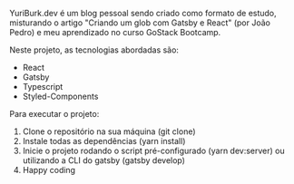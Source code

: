 YuriBurk.dev é um blog pessoal sendo criado como formato de estudo, misturando o artigo "Criando um glob com Gatsby e React" (por João Pedro) e meu aprendizado no curso GoStack Bootcamp.

Neste projeto, as tecnologias abordadas são:
- React
- Gatsby
- Typescript
- Styled-Components

Para executar o projeto:
1. Clone o repositório na sua máquina (git clone)
2. Instale todas as dependências (yarn install)
3. Inicie o projeto rodando o script pré-configurado (yarn dev:server) ou utilizando a CLI do gatsby (gatsby develop)
4. Happy coding
